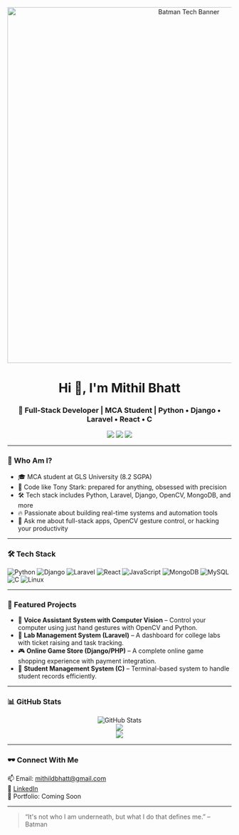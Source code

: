 <p align="center">
  <img src="1119768.jpg" width="800" alt="Batman Tech Banner"/>
</p>

<h1 align="center">Hi 👋, I'm Mithil Bhatt</h1>
<h3 align="center">🚀 Full-Stack Developer | MCA Student | Python • Django • Laravel • React • C</h3>

<p align="center">
  <a href="mailto:mithildbhatt@gmail.com"><img src="https://img.shields.io/badge/Email-D14836?style=flat&logo=gmail&logoColor=white"/></a>
  <a href="https://github.com/Mithil-Bhatt"><img src="https://img.shields.io/github/followers/Mithil-Bhatt?label=Follow&style=social"/></a>
  <a href="https://www.linkedin.com/in/bhatt-mithil-a00152169/"><img src="https://img.shields.io/badge/LinkedIn-blue?style=flat&logo=linkedin&logoColor=white"/></a>
</p>

---

### 🦇 Who Am I?
- 🎓 MCA student at GLS University (8.2 SGPA)  
- 🧠 Code like Tony Stark: prepared for anything, obsessed with precision  
- 🛠️ Tech stack includes Python, Laravel, Django, OpenCV, MongoDB, and more  
- 🔥 Passionate about building real-time systems and automation tools  
- 💬 Ask me about full-stack apps, OpenCV gesture control, or hacking your productivity

---

### 🛠️ Tech Stack
![Python](https://img.shields.io/badge/Python-3670A0?style=for-the-badge&logo=python&logoColor=white)
![Django](https://img.shields.io/badge/Django-092E20?style=for-the-badge&logo=django&logoColor=white)
![Laravel](https://img.shields.io/badge/Laravel-FF2D20?style=for-the-badge&logo=laravel&logoColor=white)
![React](https://img.shields.io/badge/React-20232A?style=for-the-badge&logo=react&logoColor=61DAFB)
![JavaScript](https://img.shields.io/badge/JavaScript-F7DF1E?style=for-the-badge&logo=javascript&logoColor=black)
![MongoDB](https://img.shields.io/badge/MongoDB-4EA94B?style=for-the-badge&logo=mongodb&logoColor=white)
![MySQL](https://img.shields.io/badge/MySQL-005C84?style=for-the-badge&logo=mysql&logoColor=white)
![C](https://img.shields.io/badge/C-00599C?style=for-the-badge&logo=c&logoColor=white)
![Linux](https://img.shields.io/badge/Linux-FCC624?style=for-the-badge&logo=linux&logoColor=black)

---

### 📌 Featured Projects
- 🎤 **Voice Assistant System with Computer Vision** – Control your computer using just hand gestures with OpenCV and Python.
- 🧪 **Lab Management System (Laravel)** – A dashboard for college labs with ticket raising and task tracking.
- 🎮 **Online Game Store (Django/PHP)** – A complete online game shopping experience with payment integration.
- 🧾 **Student Management System (C)** – Terminal-based system to handle student records efficiently.

---

### 📊 GitHub Stats
<p align="center">
  <img src="https://github-readme-stats.vercel.app/api?username=Mithil-Bhatt&show_icons=true&theme=tokyonight" alt="GitHub Stats"/>
  <br/>
  <img src="https://github-readme-streak-stats.herokuapp.com/?user=Mithil-Bhatt&theme=tokyonight"/>
  <br/>
  <img src="https://github-readme-stats.vercel.app/api/top-langs/?username=Mithil-Bhatt&layout=compact&theme=tokyonight"/>
</p>

---

### 🕶️ Connect With Me
📫 Email: mithildbhatt@gmail.com  
🔗 [LinkedIn](https://www.linkedin.com/in/bhatt-mithil-a00152169/)  
🦇 Portfolio: Coming Soon

---

> “It's not who I am underneath, but what I do that defines me.” – Batman  
